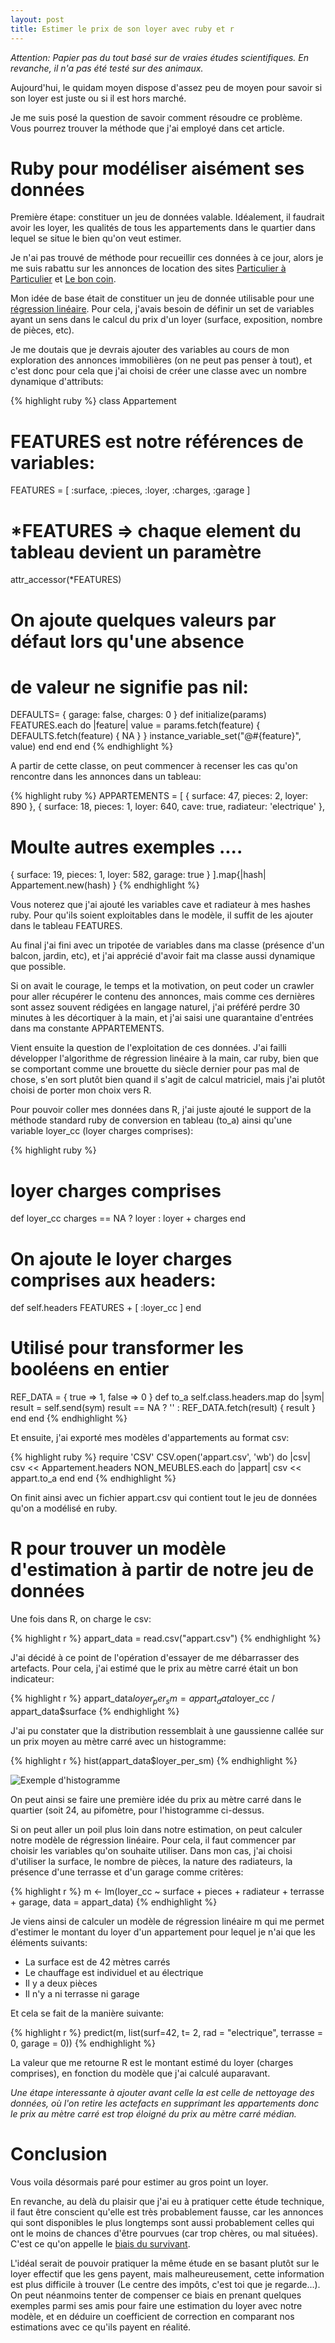 ```yaml
---
layout: post
title: Estimer le prix de son loyer avec ruby et r
---
```


_Attention: Papier pas du tout basé sur de vraies études scientifiques. En revanche, il n'a pas été testé sur des animaux._

Aujourd'hui, le quidam moyen dispose d'assez peu de moyen pour savoir si son loyer est juste ou si il est hors marché.

Je me suis posé la question de savoir comment résoudre ce problème. Vous pourrez trouver la méthode que j'ai employé dans cet article.

# Ruby pour modéliser aisément ses données

Première étape: constituer un jeu de données valable. Idéalement, il faudrait avoir les loyer, les qualités de tous les appartements dans le quartier dans lequel se situe le bien qu'on veut estimer.

Je n'ai pas trouvé de méthode pour recueillir ces données à ce jour, alors je me suis rabattu sur les annonces de location des sites [Particulier à Particulier](http://pap.fr) et [Le bon coin](http://leboncoin.fr).

Mon idée de base était de constituer un jeu de donnée utilisable pour une [régression linéaire](http://fr.wikipedia.org/wiki/R%C3%A9gression_lin%C3%A9aire). Pour cela, j'avais besoin de définir un set de variables ayant un sens dans le calcul du prix d'un loyer (surface, exposition, nombre de pièces, etc).

Je me doutais que je devrais ajouter des variables au cours de mon exploration des annonces immobilières (on ne peut pas penser à tout), et c'est donc pour cela que j'ai choisi de créer une classe avec un nombre dynamique d'attributs:

{% highlight ruby %}
class Appartement
  # FEATURES est notre références de variables:
  FEATURES = [ :surface, :pieces, :loyer, :charges, :garage ]
  # *FEATURES => chaque element du tableau devient un paramètre
  attr_accessor(*FEATURES)
  # On ajoute quelques valeurs par défaut lors qu'une absence
  # de valeur ne signifie pas nil:
  DEFAULTS= { garage: false, charges: 0 }
  def initialize(params)
    FEATURES.each do |feature|
      value = params.fetch(feature) { DEFAULTS.fetch(feature) { NA } }
      instance_variable_set("@#{feature}", value)
    end
  end
end
{% endhighlight %}

A partir de cette classe, on peut commencer à recenser les cas qu'on rencontre dans les annonces dans un tableau:

{% highlight ruby %}
APPARTEMENTS = [
  { surface: 47, pieces: 2, loyer: 890 },
  { surface: 18, pieces: 1, loyer: 640, cave: true, radiateur: 'electrique' },
  # Moulte autres exemples ....
  { surface: 19, pieces: 1, loyer: 582, garage: true }
].map{|hash| Appartement.new(hash) }
{% endhighlight %}

Vous noterez que j'ai ajouté les variables cave et radiateur à mes hashes ruby. Pour qu'ils soient exploitables dans le modèle, il suffit de les ajouter dans le tableau FEATURES.

Au final j'ai fini avec un tripotée de variables dans ma classe (présence d'un balcon, jardin, etc), et j'ai apprécié d'avoir fait ma classe aussi dynamique que possible.

Si on avait le courage, le temps et la motivation, on peut coder un crawler pour aller récupérer le contenu des annonces, mais comme ces dernières sont assez souvent rédigées en langage naturel, j'ai préféré perdre 30 minutes à les décortiquer à la main, et j'ai saisi une quarantaine d'entrées dans ma constante APPARTEMENTS.

Vient ensuite la question de l'exploitation de ces données. J'ai failli développer l'algorithme de régression linéaire à la main, car ruby, bien que se comportant comme une brouette du siècle dernier pour pas mal de chose, s'en sort plutôt bien quand il s'agit de calcul matriciel, mais j'ai plutôt choisi de porter mon choix vers R.

Pour pouvoir coller mes données dans R, j'ai juste ajouté le support de la méthode standard ruby de conversion en tableau (to\_a) ainsi qu'une variable loyer\_cc (loyer charges comprises):

{% highlight ruby %}
  # loyer charges comprises
  def loyer_cc
    charges == NA ? loyer : loyer + charges
  end
  # On ajoute le loyer charges comprises aux headers:
  def self.headers
    FEATURES + [ :loyer_cc ]
  end
  # Utilisé pour transformer les booléens en entier
  REF_DATA = { true => 1, false => 0 }
  def to_a
    self.class.headers.map do |sym|
      result = self.send(sym)
      result == NA ? '' : REF_DATA.fetch(result) { result }
    end
  end
{% endhighlight %}

Et ensuite, j'ai exporté mes modèles d'appartements au format csv:

{% highlight ruby %}
require 'CSV'
CSV.open('appart.csv', 'wb') do |csv|
  csv << Appartement.headers
  NON_MEUBLES.each do |appart|
    csv << appart.to_a
  end
end
{% endhighlight %}

On finit ainsi avec un fichier appart.csv qui contient tout le jeu de données qu'on a modélisé en ruby.

# R pour trouver un modèle d'estimation à partir de notre jeu de données

Une fois dans R, on charge le csv:

{% highlight r %}
appart_data = read.csv("appart.csv")
{% endhighlight %}

J'ai décidé à ce point de l'opération d'essayer de me débarrasser des artefacts. Pour cela, j'ai estimé que le prix au mètre carré était un bon indicateur:

{% highlight r %}
appart_data$loyer_per_sm = appart_data$loyer_cc / appart_data$surface
{% endhighlight %}

J'ai pu constater que la distribution ressemblait à une gaussienne callée sur un prix moyen au mètre carré avec un histogramme:

{% highlight r %}
hist(appart_data$loyer_per_sm)
{% endhighlight %}

![Exemple d'histogramme](./images/histo.png)

On peut ainsi se faire une première idée du prix au mètre carré dans le quartier (soit 24, au pifomètre, pour l'histogramme ci-dessus.

Si on peut aller un poil plus loin dans notre estimation, on peut calculer notre modèle de régression linéaire. Pour cela, il faut commencer par choisir les variables qu'on souhaite utiliser. Dans mon cas, j'ai choisi d'utiliser la surface, le nombre de pièces, la nature des radiateurs, la présence d'une terrasse et d'un garage comme critères:

{% highlight r %}
m <- lm(loyer_cc ~ surface + pieces + radiateur + terrasse + garage, data = appart_data)
{% endhighlight %}

Je viens ainsi de calculer un modèle de régression linéaire m qui me permet d'estimer le montant du loyer d'un appartement pour lequel je n'ai que les éléments suivants:

* La surface est de 42 mètres carrés
* Le chauffage est individuel et au électrique
* Il y a deux pièces
* Il n'y a ni terrasse ni garage

Et cela se fait de la manière suivante:

{% highlight r %}
predict(m, list(surf=42, t= 2, rad = "electrique", terrasse = 0, garage = 0))
{% endhighlight %}

La valeur que me retourne R est le montant estimé du loyer (charges comprises), en fonction du modèle que j'ai calculé auparavant.

_Une étape interessante à ajouter avant celle la est celle de nettoyage des données, où l'on retire les actefacts en supprimant les appartements donc le prix au mètre carré est trop éloigné du prix au mètre carré médian._

# Conclusion

Vous voila désormais paré pour estimer au gros point un loyer.

En revanche, au delà du plaisir que j'ai eu à pratiquer cette étude technique, il faut être conscient qu'elle est très probablement fausse, car les annonces qui sont disponibles le plus longtemps sont aussi probablement celles qui ont le moins de chances d'être pourvues (car trop chères, ou mal situées). C'est ce qu'on appelle le [biais du survivant](http://en.wikipedia.org/wiki/Survivorship_bias).

L'idéal serait de pouvoir pratiquer la même étude en se basant plutôt sur le loyer effectif que les gens payent, mais malheureusement, cette information est plus difficile à trouver (Le centre des impôts, c'est toi que je regarde...). On peut néanmoins tenter de compenser ce biais en prenant quelques exemples parmi ses amis pour faire une estimation du loyer avec notre modèle, et en déduire un coefficient de correction en comparant nos estimations avec ce qu'ils payent en réalité.

